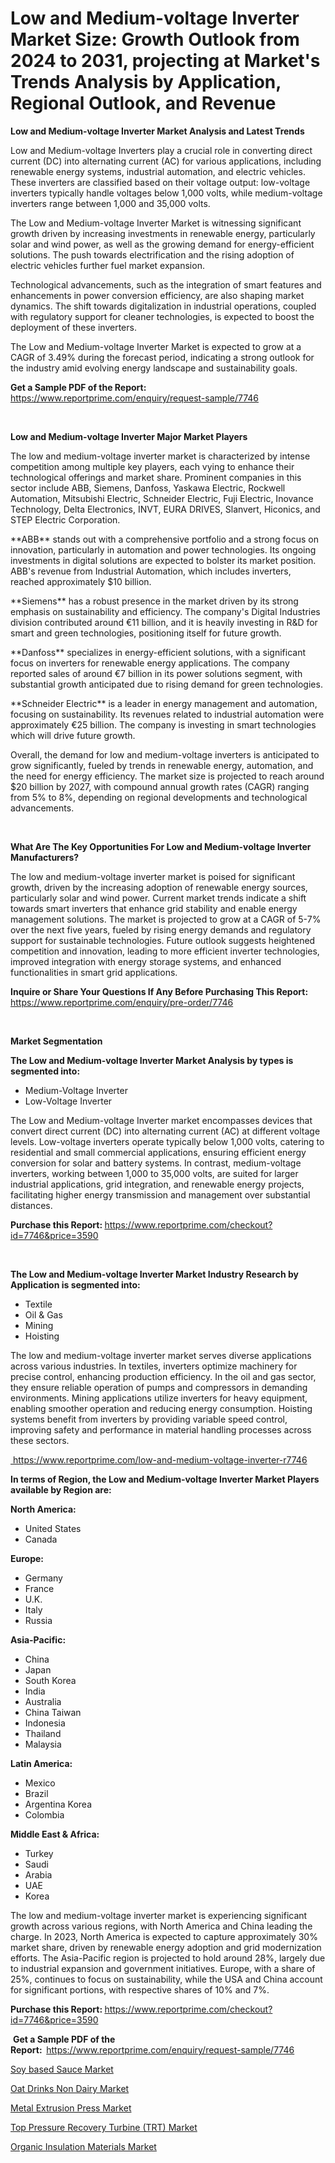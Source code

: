 <p><h1>Low and Medium-voltage Inverter Market Size: Growth Outlook from 2024 to 2031, projecting at Market's Trends Analysis by Application, Regional Outlook, and Revenue</h1></p><p><strong>Low and Medium-voltage Inverter Market Analysis and Latest Trends</strong></p>
<p><p>Low and Medium-voltage Inverters play a crucial role in converting direct current (DC) into alternating current (AC) for various applications, including renewable energy systems, industrial automation, and electric vehicles. These inverters are classified based on their voltage output: low-voltage inverters typically handle voltages below 1,000 volts, while medium-voltage inverters range between 1,000 and 35,000 volts. </p><p>The Low and Medium-voltage Inverter Market is witnessing significant growth driven by increasing investments in renewable energy, particularly solar and wind power, as well as the growing demand for energy-efficient solutions. The push towards electrification and the rising adoption of electric vehicles further fuel market expansion. </p><p>Technological advancements, such as the integration of smart features and enhancements in power conversion efficiency, are also shaping market dynamics. The shift towards digitalization in industrial operations, coupled with regulatory support for cleaner technologies, is expected to boost the deployment of these inverters. </p><p>The Low and Medium-voltage Inverter Market is expected to grow at a CAGR of 3.49% during the forecast period, indicating a strong outlook for the industry amid evolving energy landscape and sustainability goals.</p></p>
<p><strong>Get a Sample PDF of the Report:&nbsp;</strong> <a href="https://www.reportprime.com/enquiry/request-sample/7746?utm_campaign=1510&utm_medium=2&utm_source=Github&utm_content=ia&utm_term=10102024&utm_id=low-and-medium-voltage-inverter">https://www.reportprime.com/enquiry/request-sample/7746</a></p>
<p>&nbsp;</p>
<p><strong>Low and Medium-voltage Inverter Major Market Players</strong></p>
<p><p>The low and medium-voltage inverter market is characterized by intense competition among multiple key players, each vying to enhance their technological offerings and market share. Prominent companies in this sector include ABB, Siemens, Danfoss, Yaskawa Electric, Rockwell Automation, Mitsubishi Electric, Schneider Electric, Fuji Electric, Inovance Technology, Delta Electronics, INVT, EURA DRIVES, Slanvert, Hiconics, and STEP Electric Corporation.</p><p>**ABB** stands out with a comprehensive portfolio and a strong focus on innovation, particularly in automation and power technologies. Its ongoing investments in digital solutions are expected to bolster its market position. ABB's revenue from Industrial Automation, which includes inverters, reached approximately $10 billion.</p><p>**Siemens** has a robust presence in the market driven by its strong emphasis on sustainability and efficiency. The company's Digital Industries division contributed around €11 billion, and it is heavily investing in R&D for smart and green technologies, positioning itself for future growth.</p><p>**Danfoss** specializes in energy-efficient solutions, with a significant focus on inverters for renewable energy applications. The company reported sales of around €7 billion in its power solutions segment, with substantial growth anticipated due to rising demand for green technologies.</p><p>**Schneider Electric** is a leader in energy management and automation, focusing on sustainability. Its revenues related to industrial automation were approximately €25 billion. The company is investing in smart technologies which will drive future growth.</p><p>Overall, the demand for low and medium-voltage inverters is anticipated to grow significantly, fueled by trends in renewable energy, automation, and the need for energy efficiency. The market size is projected to reach around $20 billion by 2027, with compound annual growth rates (CAGR) ranging from 5% to 8%, depending on regional developments and technological advancements.</p></p>
<p>&nbsp;</p>
<p><strong>What Are The Key Opportunities For Low and Medium-voltage Inverter Manufacturers?</strong></p>
<p><p>The low and medium-voltage inverter market is poised for significant growth, driven by the increasing adoption of renewable energy sources, particularly solar and wind power. Current market trends indicate a shift towards smart inverters that enhance grid stability and enable energy management solutions. The market is projected to grow at a CAGR of 5-7% over the next five years, fueled by rising energy demands and regulatory support for sustainable technologies. Future outlook suggests heightened competition and innovation, leading to more efficient inverter technologies, improved integration with energy storage systems, and enhanced functionalities in smart grid applications.</p></p>
<p><strong>Inquire or Share Your Questions If Any Before Purchasing This Report:</strong> <a href="https://www.reportprime.com/enquiry/pre-order/7746?utm_campaign=1510&utm_medium=2&utm_source=Github&utm_content=ia&utm_term=10102024&utm_id=low-and-medium-voltage-inverter">https://www.reportprime.com/enquiry/pre-order/7746</a></p>
<p>&nbsp;</p>
<p><strong>Market Segmentation</strong></p>
<p><strong>The Low and Medium-voltage Inverter Market Analysis by types is segmented into:</strong></p>
<p><ul><li>Medium-Voltage Inverter</li><li>Low-Voltage Inverter</li></ul></p>
<p><p>The Low and Medium-voltage Inverter market encompasses devices that convert direct current (DC) into alternating current (AC) at different voltage levels. Low-voltage inverters operate typically below 1,000 volts, catering to residential and small commercial applications, ensuring efficient energy conversion for solar and battery systems. In contrast, medium-voltage inverters, working between 1,000 to 35,000 volts, are suited for larger industrial applications, grid integration, and renewable energy projects, facilitating higher energy transmission and management over substantial distances.</p></p>
<p><strong>Purchase this Report:&nbsp;</strong><a href="https://www.reportprime.com/checkout?id=7746&price=3590&utm_campaign=1510&utm_medium=2&utm_source=Github&utm_content=ia&utm_term=10102024&utm_id=low-and-medium-voltage-inverter">https://www.reportprime.com/checkout?id=7746&price=3590</a></p>
<p>&nbsp;</p>
<p><strong>The Low and Medium-voltage Inverter Market Industry Research by Application is segmented into:</strong></p>
<p><ul><li>Textile</li><li>Oil & Gas</li><li>Mining</li><li>Hoisting</li></ul></p>
<p><p>The low and medium-voltage inverter market serves diverse applications across various industries. In textiles, inverters optimize machinery for precise control, enhancing production efficiency. In the oil and gas sector, they ensure reliable operation of pumps and compressors in demanding environments. Mining applications utilize inverters for heavy equipment, enabling smoother operation and reducing energy consumption. Hoisting systems benefit from inverters by providing variable speed control, improving safety and performance in material handling processes across these sectors.</p></p>
<p><a href="https://www.reportprime.com/low-and-medium-voltage-inverter-r7746?utm_campaign=1510&utm_medium=2&utm_source=Github&utm_content=ia&utm_term=10102024&utm_id=low-and-medium-voltage-inverter">&nbsp;https://www.reportprime.com/low-and-medium-voltage-inverter-r7746</a></p>
<p><strong>In terms of Region, the Low and Medium-voltage Inverter Market Players available by Region are:</strong></p>
<p>
    <p> <strong> North America: </strong>
        <ul>
            <li>United States</li>
            <li>Canada</li>
        </ul>
        </p> 
    <p> <strong> Europe: </strong>
        <ul>
            <li>Germany</li>
            <li>France</li>
            <li>U.K.</li>
            <li>Italy</li>
            <li>Russia</li>
        </ul>
        </p> 
    <p> <strong> Asia-Pacific: </strong>
        <ul>
            <li>China</li>
            <li>Japan</li>
            <li>South Korea</li>
            <li>India</li>
            <li>Australia</li>
            <li>China Taiwan</li>
            <li>Indonesia</li>
            <li>Thailand</li>
            <li>Malaysia</li>
        </ul>
        </p> 
    <p> <strong> Latin America: </strong>
        <ul>
            <li>Mexico</li>
            <li>Brazil</li>
            <li>Argentina Korea</li>
            <li>Colombia</li>
        </ul>
        </p> 
    <p> <strong> Middle East & Africa: </strong>
        <ul>
            <li>Turkey</li>
            <li>Saudi</li>
            <li>Arabia</li>
            <li>UAE</li>
            <li>Korea</li>
        </ul>
    </p>
    </p>
<p><p>The low and medium-voltage inverter market is experiencing significant growth across various regions, with North America and China leading the charge. In 2023, North America is expected to capture approximately 30% market share, driven by renewable energy adoption and grid modernization efforts. The Asia-Pacific region is projected to hold around 28%, largely due to industrial expansion and government initiatives. Europe, with a share of 25%, continues to focus on sustainability, while the USA and China account for significant portions, with respective shares of 10% and 7%.</p></p>
<p><strong>Purchase this Report: </strong><a href="https://www.reportprime.com/checkout?id=7746&price=3590&utm_campaign=1510&utm_medium=2&utm_source=Github&utm_content=ia&utm_term=10102024&utm_id=low-and-medium-voltage-inverter">https://www.reportprime.com/checkout?id=7746&price=3590</a></p>
<p>&nbsp;<strong>Get a Sample PDF of the Report:&nbsp;&nbsp;</strong><a href="https://www.reportprime.com/enquiry/request-sample/7746?utm_campaign=1510&utm_medium=2&utm_source=Github&utm_content=ia&utm_term=10102024&utm_id=low-and-medium-voltage-inverter">https://www.reportprime.com/enquiry/request-sample/7746</a></p>
<p><strong></strong></p>
<p><p><a href="https://issuu.com/reportprime-2/docs/soy-based-sauce-market-size-2030.pp_7b5178e8c5c0f9?utm_campaign=1510&utm_medium=2&utm_source=Github&utm_content=ia&utm_term=10102024&utm_id=low-and-medium-voltage-inverter">Soy based Sauce Market</a></p><p><a href="https://issuu.com/reportprime-2/docs/oat-drinks-non-dairy-market-size-20_123706d9410d54?utm_campaign=1510&utm_medium=2&utm_source=Github&utm_content=ia&utm_term=10102024&utm_id=low-and-medium-voltage-inverter">Oat Drinks Non Dairy Market</a></p><p><a href="https://www.linkedin.com/pulse/emerging-metal-extrusion-press-market-opportunities-analysis-nxvvf?utm_campaign=1510&utm_medium=2&utm_source=Github&utm_content=ia&utm_term=10102024&utm_id=low-and-medium-voltage-inverter">Metal Extrusion Press Market</a></p><p><a href="https://github.com/FassouRP/Market-Research-Report-List-6/blob/main/top-pressure-recovery-turbine-trt-market.md?utm_campaign=1510&utm_medium=2&utm_source=Github&utm_content=ia&utm_term=10102024&utm_id=low-and-medium-voltage-inverter">Top Pressure Recovery Turbine (TRT) Market</a></p><p><a href="https://www.linkedin.com/pulse/insights-organic-insulation-materials-market-size-which-expanding-l5anc?utm_campaign=1510&utm_medium=2&utm_source=Github&utm_content=ia&utm_term=10102024&utm_id=low-and-medium-voltage-inverter">Organic Insulation Materials Market</a></p></p>
